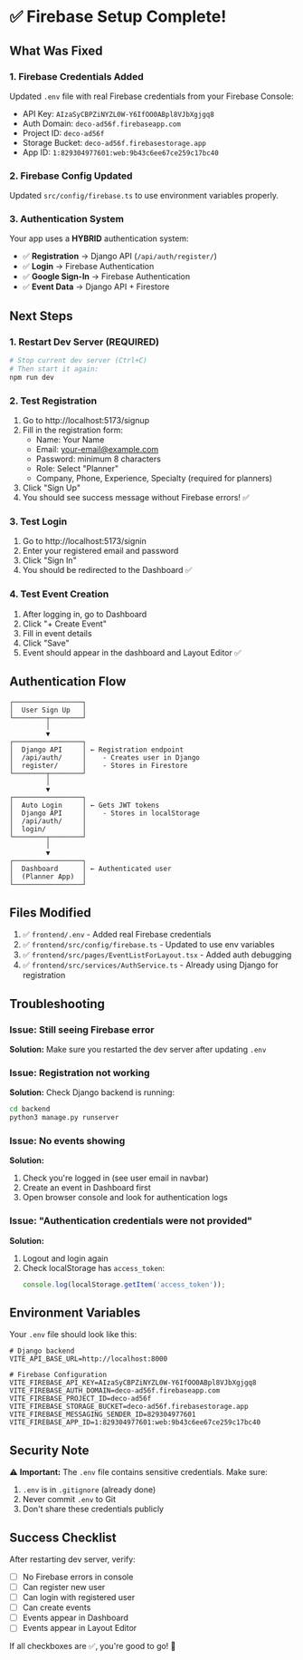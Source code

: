 # ✅ Firebase Setup Complete!

## What Was Fixed

### 1. **Firebase Credentials Added**
Updated `.env` file with real Firebase credentials from your Firebase Console:
- API Key: `AIzaSyCBPZiNYZL0W-Y6IfOO0ABpl8VJbXgjgq8`
- Auth Domain: `deco-ad56f.firebaseapp.com`
- Project ID: `deco-ad56f`
- Storage Bucket: `deco-ad56f.firebasestorage.app`
- App ID: `1:829304977601:web:9b43c6ee67ce259c17bc40`

### 2. **Firebase Config Updated**
Updated `src/config/firebase.ts` to use environment variables properly.

### 3. **Authentication System**
Your app uses a **HYBRID** authentication system:
- ✅ **Registration** → Django API (`/api/auth/register/`)
- ✅ **Login** → Firebase Authentication
- ✅ **Google Sign-In** → Firebase Authentication
- ✅ **Event Data** → Django API + Firestore

## Next Steps

### 1. **Restart Dev Server** (REQUIRED)
```bash
# Stop current dev server (Ctrl+C)
# Then start it again:
npm run dev
```

### 2. **Test Registration**
1. Go to http://localhost:5173/signup
2. Fill in the registration form:
   - Name: Your Name
   - Email: your-email@example.com
   - Password: minimum 8 characters
   - Role: Select "Planner"
   - Company, Phone, Experience, Specialty (required for planners)
3. Click "Sign Up"
4. You should see success message without Firebase errors! ✅

### 3. **Test Login**
1. Go to http://localhost:5173/signin
2. Enter your registered email and password
3. Click "Sign In"
4. You should be redirected to the Dashboard ✅

### 4. **Test Event Creation**
1. After logging in, go to Dashboard
2. Click "+ Create Event"
3. Fill in event details
4. Click "Save"
5. Event should appear in the dashboard and Layout Editor ✅

## Authentication Flow

```
┌─────────────────┐
│  User Sign Up   │
└────────┬────────┘
         │
         ▼
┌─────────────────┐
│  Django API     │ ← Registration endpoint
│  /api/auth/     │    - Creates user in Django
│  register/      │    - Stores in Firestore
└────────┬────────┘
         │
         ▼
┌─────────────────┐
│  Auto Login     │ ← Gets JWT tokens
│  Django API     │    - Stores in localStorage
│  /api/auth/     │
│  login/         │
└────────┬────────┘
         │
         ▼
┌─────────────────┐
│  Dashboard      │ ← Authenticated user
│  (Planner App)  │
└─────────────────┘
```

## Files Modified

1. ✅ `frontend/.env` - Added real Firebase credentials
2. ✅ `frontend/src/config/firebase.ts` - Updated to use env variables
3. ✅ `frontend/src/pages/EventListForLayout.tsx` - Added auth debugging
4. ✅ `frontend/src/services/AuthService.ts` - Already using Django for registration

## Troubleshooting

### Issue: Still seeing Firebase error
**Solution:** Make sure you restarted the dev server after updating `.env`

### Issue: Registration not working
**Solution:** Check Django backend is running:
```bash
cd backend
python3 manage.py runserver
```

### Issue: No events showing
**Solution:** 
1. Check you're logged in (see user email in navbar)
2. Create an event in Dashboard first
3. Open browser console and look for authentication logs

### Issue: "Authentication credentials were not provided"
**Solution:**
1. Logout and login again
2. Check localStorage has `access_token`:
   ```javascript
   console.log(localStorage.getItem('access_token'));
   ```

## Environment Variables

Your `.env` file should look like this:

```properties
# Django backend
VITE_API_BASE_URL=http://localhost:8000

# Firebase Configuration
VITE_FIREBASE_API_KEY=AIzaSyCBPZiNYZL0W-Y6IfOO0ABpl8VJbXgjgq8
VITE_FIREBASE_AUTH_DOMAIN=deco-ad56f.firebaseapp.com
VITE_FIREBASE_PROJECT_ID=deco-ad56f
VITE_FIREBASE_STORAGE_BUCKET=deco-ad56f.firebasestorage.app
VITE_FIREBASE_MESSAGING_SENDER_ID=829304977601
VITE_FIREBASE_APP_ID=1:829304977601:web:9b43c6ee67ce259c17bc40
```

## Security Note

⚠️ **Important:** The `.env` file contains sensitive credentials. Make sure:
1. `.env` is in `.gitignore` (already done)
2. Never commit `.env` to Git
3. Don't share these credentials publicly

## Success Checklist

After restarting dev server, verify:
- [ ] No Firebase errors in console
- [ ] Can register new user
- [ ] Can login with registered user
- [ ] Can create events
- [ ] Events appear in Dashboard
- [ ] Events appear in Layout Editor

If all checkboxes are ✅, you're good to go! 🎉
